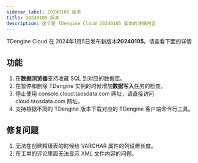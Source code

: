 ```yaml
---
sidebar_label: 20240105 版本
title: 20240105 版本
description: 这个是 TDengine Cloud 20240105 版本的详细内容
---
```


TDengine Cloud 在 2024年1月5日发布新版本**20240105**。请查看下面的详情

## 功能

1. 在**数据浏览器**支持收藏 SQL 到对应的数据库。
2. 在暂停和删除 TDengine 实例的时候增加**数据写入**任务的检查。
3. 停止使用 console.cloud.taosdata.com 网址，请直接访问 cloud.taosdata.com 网址。
4. 支持根据不同的 TDengine 版本下载对应的 TDengine 客户端命令行工具。

## 修复问题

1. 无法在创建超级表的时候给 VARCHAR 属性的列设置长度。
2. 在工单的评论里面无法显示 XML 文件内容的问题。
